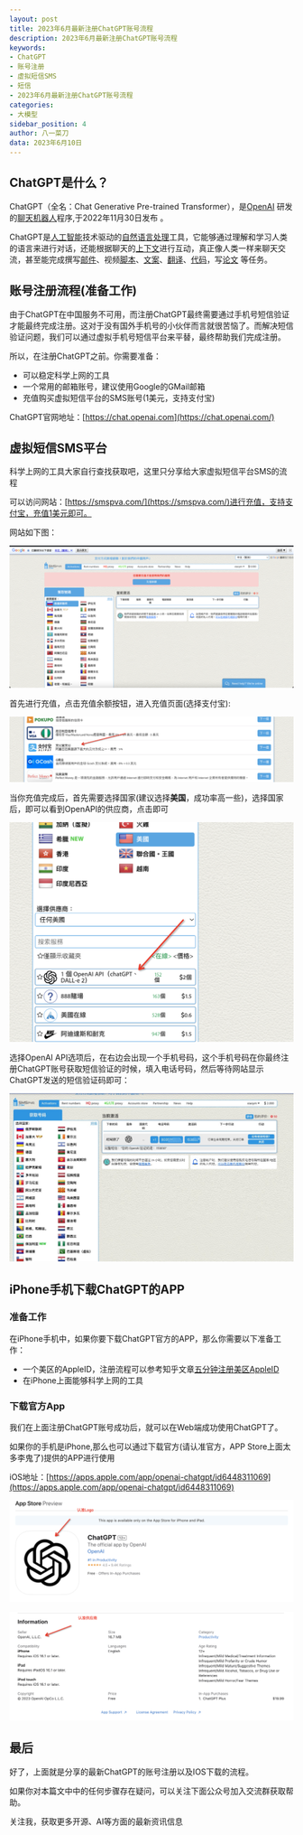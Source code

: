 ```yaml
---
layout: post
title: 2023年6月最新注册ChatGPT账号流程
description: 2023年6月最新注册ChatGPT账号流程
keywords:
- ChatGPT
- 账号注册
- 虚拟短信SMS
- 短信
- 2023年6月最新注册ChatGPT账号流程
categories:
- 大模型
sidebar_position: 4
author: 八一菜刀
data: 2023年6月10日
---
```



## ChatGPT是什么？

ChatGPT（全名：Chat Generative Pre-trained Transformer），是[OpenAI](https://baike.baidu.com/item/OpenAI/19758408?fromModule=lemma_inlink) 研发的[聊天机器人](https://baike.baidu.com/item/聊天机器人/1052902?fromModule=lemma_inlink)程序,于2022年11月30日发布 。

ChatGPT是[人工智能](https://baike.baidu.com/item/人工智能/9180?fromModule=lemma_inlink)技术驱动的[自然语言处理](https://baike.baidu.com/item/自然语言处理/365730?fromModule=lemma_inlink)工具，它能够通过理解和学习人类的语言来进行对话，还能根据聊天的[上下文](https://baike.baidu.com/item/上下文/2884376?fromModule=lemma_inlink)进行互动，真正像人类一样来聊天交流，甚至能完成撰写[邮件](https://baike.baidu.com/item/邮件/3110293?fromModule=lemma_inlink)、视频[脚本](https://baike.baidu.com/item/脚本/399?fromModule=lemma_inlink)、[文案](https://baike.baidu.com/item/文案/92610?fromModule=lemma_inlink)、[翻译](https://baike.baidu.com/item/翻译/32864?fromModule=lemma_inlink)、[代码](https://baike.baidu.com/item/代码/86048?fromModule=lemma_inlink)，写[论文](https://baike.baidu.com/item/论文/149478?fromModule=lemma_inlink) 等任务。

## 账号注册流程(准备工作)

由于ChatGPT在中国服务不可用，而注册ChatGPT最终需要通过手机号短信验证才能最终完成注册。这对于没有国外手机号的小伙伴而言就很苦恼了。而解决短信验证问题，我们可以通过虚拟手机号短信平台来平替，最终帮助我们完成注册。

所以，在注册ChatGPT之前。你需要准备：

- 可以稳定科学上网的工具
- 一个常用的邮箱账号，建议使用Google的GMail邮箱
- 充值购买虚拟短信平台的SMS账号(1美元，支持支付宝)

ChatGPT官网地址：[https://chat.openai.com](https://chat.openai.com/)

## 虚拟短信SMS平台

科学上网的工具大家自行查找获取吧，这里只分享给大家虚拟短信平台SMS的流程

可以访问网站：[https://smspva.com/](https://smspva.com/)进行充值，支持支付宝，充值1美元即可。

网站如下图：

![image-20230610204526691](/assets/images/llm/chatgpt-register/image-20230610204526691.png)

首先进行充值，点击充值余额按钮，进入充值页面(选择支付宝):

![image-20230610204826721](/assets/images/llm/chatgpt-register/image-20230610204826721.png)

当你充值完成后，首先需要选择国家(建议选择**美国**，成功率高一些)，选择国家后，即可以看到OpenAPI的供应商，点击即可

![image-20230610204633745](/assets/images/llm/chatgpt-register/image-20230610204633745.png)

选择OpenAI API选项后，在右边会出现一个手机号码，这个手机号码在你最终注册ChatGPT账号获取短信验证的时候，填入电话号码，然后等待网站显示ChatGPT发送的短信验证码即可：

![image-1445](/assets/images/llm/chatgpt-register/20230609091824-6401445.jpg)

## iPhone手机下载ChatGPT的APP

### 准备工作

在iPhone手机中，如果你要下载ChatGPT官方的APP，那么你需要以下准备工作：

- 一个美区的AppleID，注册流程可以参考知乎文章[五分钟注册美区AppleID](https://zhuanlan.zhihu.com/p/367821925)
- 在iPhone上面能够科学上网的工具

### 下载官方App

我们在上面注册ChatGPT账号成功后，就可以在Web端成功使用ChatGPT了。

如果你的手机是iPhone,那么也可以通过下载官方(请认准官方，APP Store上面太多李鬼了)提供的APP进行使用

iOS地址：[https://apps.apple.com/app/openai-chatgpt/id6448311069](https://apps.apple.com/app/openai-chatgpt/id6448311069)

![image-20230610210149945](/assets/images/llm/chatgpt-register/image-20230610210149945.png)

![image-20230610210220577](/assets/images/llm/chatgpt-register/image-20230610210220577.png)

## 最后

好了，上面就是分享的最新ChatGPT的账号注册以及IOS下载的流程。

如果你对本篇文中中的任何步骤存在疑问，可以关注下面公众号加入交流群获取帮助。

关注我，获取更多开源、AI等方面的最新资讯信息
